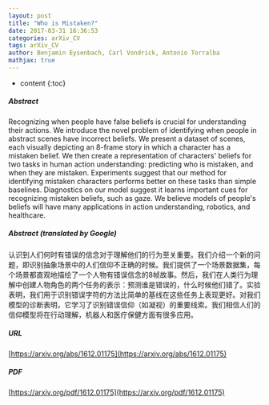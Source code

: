 ```yaml
---
layout: post
title: "Who is Mistaken?"
date: 2017-03-31 16:36:53
categories: arXiv_CV
tags: arXiv_CV
author: Benjamin Eysenbach, Carl Vondrick, Antonio Torralba
mathjax: true
---
```


* content
{:toc}

##### Abstract
Recognizing when people have false beliefs is crucial for understanding their actions. We introduce the novel problem of identifying when people in abstract scenes have incorrect beliefs. We present a dataset of scenes, each visually depicting an 8-frame story in which a character has a mistaken belief. We then create a representation of characters' beliefs for two tasks in human action understanding: predicting who is mistaken, and when they are mistaken. Experiments suggest that our method for identifying mistaken characters performs better on these tasks than simple baselines. Diagnostics on our model suggest it learns important cues for recognizing mistaken beliefs, such as gaze. We believe models of people's beliefs will have many applications in action understanding, robotics, and healthcare.

##### Abstract (translated by Google)
认识到人们何时有错误的信念对于理解他们的行为至关重要。我们介绍一个新的问题，即识别抽象场景中的人们信仰不正确的时候。我们提供了一个场景数据集，每个场景都直观地描绘了一个人物有错误信念的8帧故事。然后，我们在人类行为理解中创建人物角色的两个任务的表示：预测谁是错误的，什么时候他们错了。实验表明，我们用于识别错误字符的方法比简单的基线在这些任务上表现更好。对我们模型的诊断表明，它学习了识别错误信仰（如凝视）的重要线索。我们相信人们的信仰模型将在行动理解，机器人和医疗保健方面有很多应用。

##### URL
[https://arxiv.org/abs/1612.01175](https://arxiv.org/abs/1612.01175)

##### PDF
[https://arxiv.org/pdf/1612.01175](https://arxiv.org/pdf/1612.01175)

